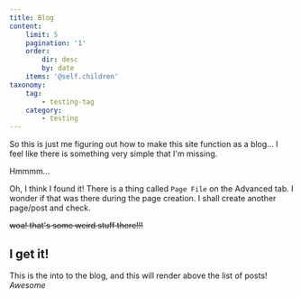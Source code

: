 ```yaml
---
title: Blog
content:
    limit: 5
    pagination: '1'
    order:
        dir: desc
        by: date
    items: '@self.children'
taxonomy:
    tag:
        - testing-tag
    category:
        - testing
---
```


So this is just me figuring out how to make this site function as a blog... I feel like there is something very simple that I'm missing.

Hmmmm...

Oh, I think I found it! There is a thing called `Page File` on the Advanced tab. I wonder if that was there during the page creation. I shall create another page/post and check.

~~woa! that's some weird stuff there!!!~~

## I get it!
This is the into to the blog, and this will render above the list of posts! _Awesome_